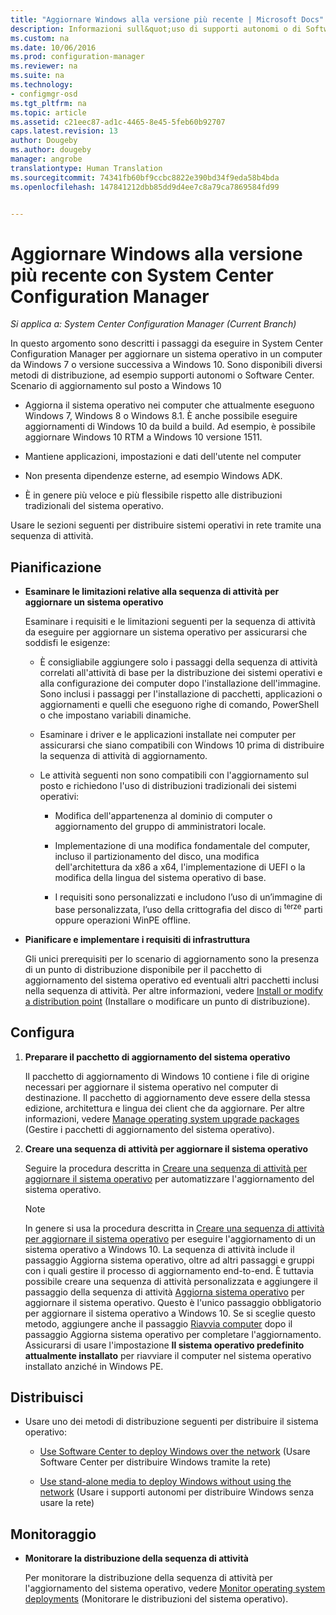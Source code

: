 ```yaml
---
title: "Aggiornare Windows alla versione più recente | Microsoft Docs"
description: Informazioni sull&quot;uso di supporti autonomi o di Software Center in Configuration Manager per eseguire l&quot;aggiornamento di un sistema operativo Windows 7 o versione successiva a Windows 10.
ms.custom: na
ms.date: 10/06/2016
ms.prod: configuration-manager
ms.reviewer: na
ms.suite: na
ms.technology:
- configmgr-osd
ms.tgt_pltfrm: na
ms.topic: article
ms.assetid: c21eec87-ad1c-4465-8e45-5feb60b92707
caps.latest.revision: 13
author: Dougeby
ms.author: dougeby
manager: angrobe
translationtype: Human Translation
ms.sourcegitcommit: 74341fb60bf9ccbc8822e390bd34f9eda58b4bda
ms.openlocfilehash: 147841212dbb85dd9d4ee7c8a79ca7869584fd99


---
```

# <a name="upgrade-windows-to-the-latest-version-with-system-center-configuration-manager"></a>Aggiornare Windows alla versione più recente con System Center Configuration Manager

*Si applica a: System Center Configuration Manager (Current Branch)*

In questo argomento sono descritti i passaggi da eseguire in System Center Configuration Manager per aggiornare un sistema operativo in un computer da Windows 7 o versione successiva a Windows 10. Sono disponibili diversi metodi di distribuzione, ad esempio supporti autonomi o Software Center. Scenario di aggiornamento sul posto a Windows 10  

-   Aggiorna il sistema operativo nei computer che attualmente eseguono Windows 7, Windows 8 o Windows 8.1. È anche possibile eseguire aggiornamenti di Windows 10 da build a build. Ad esempio, è possibile aggiornare Windows 10 RTM a Windows 10 versione 1511.  

-   Mantiene applicazioni, impostazioni e dati dell'utente nel computer  

-   Non presenta dipendenze esterne, ad esempio Windows ADK.  

-   È in genere più veloce e più flessibile rispetto alle distribuzioni tradizionali del sistema operativo.  

 Usare le sezioni seguenti per distribuire sistemi operativi in rete tramite una sequenza di attività.  

##  <a name="a-namebkmkplana-plan"></a><a name="BKMK_Plan"></a> Pianificazione  

-   **Esaminare le limitazioni relative alla sequenza di attività per aggiornare un sistema operativo**  

     Esaminare i requisiti e le limitazioni seguenti per la sequenza di attività da eseguire per aggiornare un sistema operativo per assicurarsi che soddisfi le esigenze:  

    -   È consigliabile aggiungere solo i passaggi della sequenza di attività correlati all'attività di base per la distribuzione dei sistemi operativi e alla configurazione dei computer dopo l'installazione dell'immagine. Sono inclusi i passaggi per l'installazione di pacchetti, applicazioni o aggiornamenti e quelli che eseguono righe di comando, PowerShell o che impostano variabili dinamiche.  

    -   Esaminare i driver e le applicazioni installate nei computer per assicurarsi che siano compatibili con Windows 10 prima di distribuire la sequenza di attività di aggiornamento.  

    -   Le attività seguenti non sono compatibili con l'aggiornamento sul posto e richiedono l'uso di distribuzioni tradizionali dei sistemi operativi:  

        -   Modifica dell'appartenenza al dominio di computer o aggiornamento del gruppo di amministratori locale.  

        -   Implementazione di una modifica fondamentale del computer, incluso il partizionamento del disco, una modifica dell'architettura da x86 a x64, l'implementazione di UEFI o la modifica della lingua del sistema operativo di base.  

        -   I requisiti sono personalizzati e includono l’uso di un’immagine di base personalizzata, l’uso della crittografia del disco di <sup>terze</sup> parti oppure operazioni WinPE offline.  

-   **Pianificare e implementare i requisiti di infrastruttura**  

     Gli unici prerequisiti per lo scenario di aggiornamento sono la presenza di un punto di distribuzione disponibile per il pacchetto di aggiornamento del sistema operativo ed eventuali altri pacchetti inclusi nella sequenza di attività. Per altre informazioni, vedere [Install or modify a distribution point](../../core/servers/deploy/configure/install-and-configure-distribution-points.md) (Installare o modificare un punto di distribuzione).

##  <a name="a-namebkmkconfigurea-configure"></a><a name="BKMK_Configure"></a> Configura  

1.  **Preparare il pacchetto di aggiornamento del sistema operativo**  

     Il pacchetto di aggiornamento di Windows 10 contiene i file di origine necessari per aggiornare il sistema operativo nel computer di destinazione. Il pacchetto di aggiornamento deve essere della stessa edizione, architettura e lingua dei client che da aggiornare.  Per altre informazioni, vedere [Manage operating system upgrade packages](../get-started/manage-operating-system-upgrade-packages.md) (Gestire i pacchetti di aggiornamento del sistema operativo).  

2.  **Creare una sequenza di attività per aggiornare il sistema operativo**  

     Seguire la procedura descritta in [Creare una sequenza di attività per aggiornare il sistema operativo](create-a-task-sequence-to-upgrade-an-operating-system.md) per automatizzare l'aggiornamento del sistema operativo.  

    > [!NOTE]  
    >  In genere si usa la procedura descritta in [Creare una sequenza di attività per aggiornare il sistema operativo](create-a-task-sequence-to-upgrade-an-operating-system.md) per eseguire l'aggiornamento di un sistema operativo a Windows 10. La sequenza di attività include il passaggio Aggiorna sistema operativo, oltre ad altri passaggi e gruppi con i quali gestire il processo di aggiornamento end-to-end. È tuttavia possibile creare una sequenza di attività personalizzata e aggiungere il passaggio della sequenza di attività [Aggiorna sistema operativo](../understand/task-sequence-steps.md#BKMK_UpgradeOS) per aggiornare il sistema operativo. Questo è l'unico passaggio obbligatorio per aggiornare il sistema operativo a Windows 10. Se si sceglie questo metodo, aggiungere anche il passaggio [Riavvia computer](../understand/task-sequence-steps.md#a-namebkmkrestartcomputera-restart-computer) dopo il passaggio Aggiorna sistema operativo per completare l'aggiornamento. Assicurarsi di usare l'impostazione **Il sistema operativo predefinito attualmente installato** per riavviare il computer nel sistema operativo installato anziché in Windows PE.  

##  <a name="a-namebkmkdeploya-deploy"></a><a name="BKMK_Deploy"></a> Distribuisci  

-   Usare uno dei metodi di distribuzione seguenti per distribuire il sistema operativo:  

    -   [Use Software Center to deploy Windows over the network](use-software-center-to-deploy-windows-over-the-network.md) (Usare Software Center per distribuire Windows tramite la rete)  

    -   [Use stand-alone media to deploy Windows without using the network](use-stand-alone-media-to-deploy-windows-without-using-the-network.md) (Usare i supporti autonomi per distribuire Windows senza usare la rete)  

## <a name="monitor"></a>Monitoraggio  

-   **Monitorare la distribuzione della sequenza di attività**  

     Per monitorare la distribuzione della sequenza di attività per l'aggiornamento del sistema operativo, vedere [Monitor operating system deployments](monitor-operating-system-deployments.md) (Monitorare le distribuzioni del sistema operativo).  



<!--HONumber=Dec16_HO3-->


